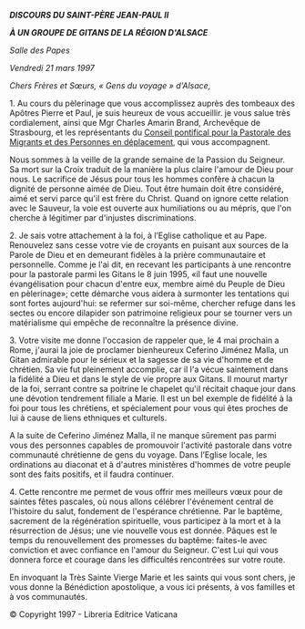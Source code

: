 ***DISCOURS DU SAINT-PÈRE JEAN-PAUL II***

***À UN GROUPE DE GITANS DE LA RÉGION D'ALSACE***

*Salle des Papes*

*Vendredi 21 mars 1997*

*Chers Frères et Sœurs, « Gens du voyage » d'Alsace,*

1\. Au cours du pèlerinage que vous accomplissez auprès des tombeaux des Apôtres Pierre et Paul, je suis heureux de vous accueillir. je vous salue très cordialement, ainsi que Mgr Charles Amarin Brand, Archevêque de Strasbourg, et les représentants du [Conseil pontifical pour la Pastorale des Migrants et des Personnes en déplacement](http://www.vatican.va/roman_curia/pontifical_councils/migrants/index_fr.htm), qui vous accompagnent.

Nous sommes à la veille de la grande semaine de la Passion du Seigneur. Sa mort sur la Croix traduit de la manière la plus claire l'amour de Dieu pour nous. Le sacrifice de Jésus pour tous les hommes confère à chacun la dignité de personne aimée de Dieu. Tout être humain doit être considéré, aimé et servi parce qu'il est frère du Christ. Quand on ignore cette relation avec le Sauveur, la voie est ouverte aux humiliations ou au mépris, que l'on cherche à légitimer par d'injustes discriminations.

2\. Je sais votre attachement à la foi, à l’Eglise catholique et au Pape. Renouvelez sans cesse votre vie de croyants en puisant aux sources de la Parole de Dieu et en demeurant fidèles à la prière communautaire et personnelle. Comme je l'ai dit, en recevant les participants à une rencontre pour la pastorale parmi les Gitans le 8 juin 1995, «il faut une nouvelle évangélisation pour chacun d'entre eux, membre aimé du Peuple de Dieu en pèlerinage»; cette démarche vous aidera à surmonter les tentations qui sont fortes aujourd'hui: se refermer sur soi-même, chercher refuge dans les sectes ou encore dilapider son patrimoine religieux pour se tourner vers un matérialisme qui empêche de reconnaître la présence divine.

3\. Votre visite me donne l'occasion de rappeler que, le 4 mai prochain a Rome, j'aurai la joie de proclamer bienheureux Ceferino Jiménez Malla, un Gitan admirable pour le sérieux et la sagesse de sa vie d'homme et de chrétien. Sa vie fut pleinement accomplie, car il l'a vécue saintement dans la fidélité a Dieu et dans le style de vie propre aux Gitans. Il mourut martyr de la foi, serrant contre sa poitrine le chapelet qu'il récitait chaque jour dans une dévotion tendrement filiale a Marie. Il est un bel exemple de fidélité à la foi pour tous les chrétiens, et spécialement pour vous qui êtes proches de lui à cause de liens ethniques et culturels.

A la suite de Ceferino Jiménez Malla, il ne manque sûrement pas parmi vous des personnes capables de promouvoir l'activité pastorale dans votre communauté chrétienne de gens du voyage. Dans l’Eglise locale, les ordinations au diaconat et à d'autres ministères d'hommes de votre peuple sont des faits positifs, et il faudra continuer.

4\. Cette rencontre me permet de vous offrir mes meilleurs vœux pour de saintes fêtes pascales, où nous allons célébrer l'événement central de l'histoire du salut, fondement de l'espérance chrétienne. Par le baptême, sacrement de la régénération spirituelle, vous participez à la mort et à la résurrection de Jésus; une vie nouvelle vous est donnée. Pâques est le temps du renouvellement des promesses du baptême: faites-le avec conviction et avec confiance en l'amour du Seigneur. C'est Lui qui vous donnera force et courage dans les difficultés rencontrées sur votre route.

En invoquant la Très Sainte Vierge Marie et les saints qui vous sont chers, je vous donne la Bénédiction apostolique, a vous ici présents, à vos familles et à vos communautés.

© Copyright 1997 - Libreria Editrice Vaticana